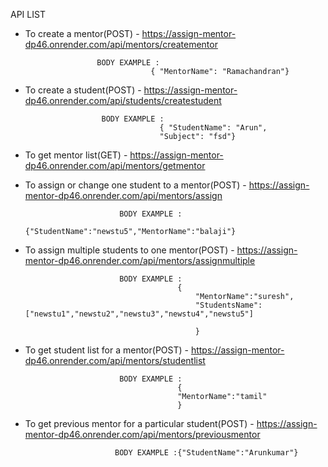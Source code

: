 API LIST

* To create a mentor(POST) - https://assign-mentor-dp46.onrender.com/api/mentors/creatementor

                      BODY EXAMPLE : 
                                  { "MentorName": "Ramachandran"}


* To create a student(POST) - https://assign-mentor-dp46.onrender.com/api/students/createstudent

                       BODY EXAMPLE : 
                                    { "StudentName": "Arun",
                                    "Subject": "fsd"}



* To get mentor list(GET) - https://assign-mentor-dp46.onrender.com/api/mentors/getmentor



* To assign or change one student to a mentor(POST) - https://assign-mentor-dp46.onrender.com/api/mentors/assign

                           BODY EXAMPLE :
                                        {"StudentName":"newstu5","MentorName":"balaji"}    




* To assign multiple students to one mentor(POST) - https://assign-mentor-dp46.onrender.com/api/mentors/assignmultiple

                           BODY EXAMPLE :
                                        {
                                            "MentorName":"suresh",
                                            "StudentsName":["newstu1","newstu2","newstu3","newstu4","newstu5"]
 
                                            } 


* To get student list for a mentor(POST) - https://assign-mentor-dp46.onrender.com/api/mentors/studentlist

                           BODY EXAMPLE :
                                        {
                                        "MentorName":"tamil"
                                        }


* To get previous mentor for a particular student(POST) - https://assign-mentor-dp46.onrender.com/api/mentors/previousmentor

                          BODY EXAMPLE :{"StudentName":"Arunkumar"}
